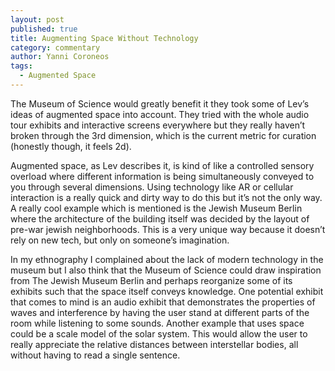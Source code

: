 ```yaml
---
layout: post
published: true
title: Augmenting Space Without Technology
category: commentary
author: Yanni Coroneos
tags: 
  - Augmented Space
---
```


The Museum of Science would greatly benefit it they took some of Lev’s ideas of augmented space into account. They tried with the whole audio tour exhibits and interactive screens everywhere but they really haven’t broken through the 3rd dimension, which is the current metric for curation (honestly though, it feels 2d).

Augmented space, as Lev describes it, is kind of like a controlled sensory overload where different information is being simultaneously conveyed to you through several dimensions. Using technology like AR or cellular interaction is a really quick and dirty way to do this but it’s not the only way. A really cool example which is mentioned is the Jewish Museum Berlin where the architecture of the building itself was decided by the layout of pre-war jewish neighborhoods. This is a very unique way because it doesn’t rely on new tech, but only on someone’s imagination.

In my ethnography I complained about the lack of modern technology in the museum but I also think that the Museum of Science could draw inspiration from The Jewish Museum Berlin and perhaps reorganize some of its exhibits such that the space itself conveys knowledge. One potential exhibit that comes to mind is an audio exhibit that demonstrates the properties of waves and interference by having the user stand at different parts of the room while listening to some sounds. Another example that uses space could be a scale model of the solar system. This would allow the user to really appreciate the relative distances between interstellar bodies, all without having to read a single sentence.